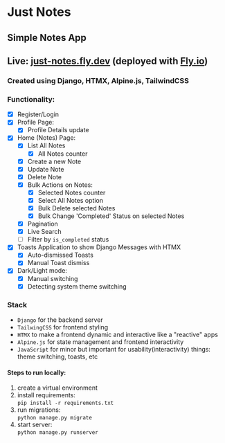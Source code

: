 # Just Notes

## Simple Notes App

## Live: [just-notes.fly.dev](https://just-notes.fly.dev/) (deployed with [Fly.io](https//:fly.io))

### Created using Django, HTMX, Alpine.js, TailwindCSS

### Functionality:

- [x] Register/Login
- [x] Profile Page:
    - [x] Profile Details update
- [x] Home (Notes) Page:
    - [x] List All Notes
        - [x] All Notes counter
    - [x] Create a new Note
    - [x] Update Note
    - [x] Delete Note
    - [x] Bulk Actions on Notes:
        - [x] Selected Notes counter
        - [x] Select All Notes option
        - [x] Bulk Delete selected Notes
        - [x] Bulk Change 'Completed' Status on selected Notes
    - [x] Pagination
    - [x] Live Search
    - [ ] Filter by `is_completed` status
- [x] Toasts Application to show Django Messages with HTMX
    - [x] Auto-dismissed Toasts
    - [x] Manual Toast dismiss
- [x] Dark/Light mode:
    - [x] Manual switching
    - [x] Detecting system theme switching

### Stack
- `Django` for the backend server
- `TailwingCSS` for frontend styling
- `HTMX` to make a frontend dynamic and interactive like a "reactive" apps
- `Alpine.js` for state management and frontend interactivity
- `JavaScript` for minor but important for usability(interactivity) things: theme switching, toasts, etc

#### Steps to run locally:
1. create a virtual environment
2. install requirements:  
    ```pip install -r requirements.txt```
3. run migrations:  
    ```python manage.py migrate```
4. start server:  
    ```python manage.py runserver```
